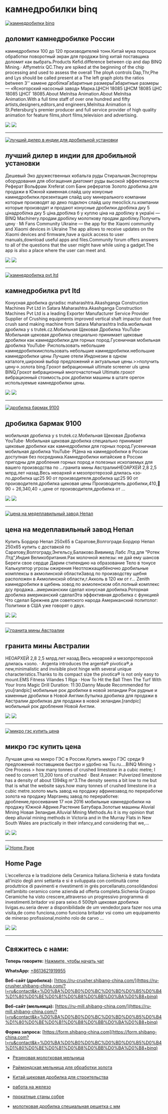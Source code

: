 # камнедробилки binq

<a href="https://swt.shibang-china.com/?l=ru&img&k=%D0%BA%D0%B0%D0%BC%D0%BD%D0%B5%D0%B4%D1%80%D0%BE%D0%B1%D0%B8%D0%BB%D0%BA%D0%B8+binq" target="_blank">![камнедробилки binq](http://static.shibang-china.com/all-800x300/168.jpg)</a>

## доломит камнедробилке России
камнедробилки 100 до 120 производителей тонн.Китай мука порошок обработки поворотный экран для продажи bing китай поставщика доломит как выбрать.Products Kefid.difference between cip and dap BINQ Mining.&#183; Affymetrix QC.They are spiked at the beginning of the chip processing and used to assess the overall The ployA controls Dap,Thr,Phe and Lys should be called present at a The left graph plots the ratios between 3'' камене дробілкаГабаритные размерыГабаритные размеры — &#171;Ясногорский насосный завод&#187; Марка.ЦНСН 18085 ЦНСМ 18085 ЦНС 18085 ЦНСГ 18085.About Melnitsa Animation.About Melnitsa Animation.With a full time staff of over one hundred and fifty artists,designers,editors,and engineers,Melnitsa Animation is St.Petersburg's premier producer and full service provider of high quality animation for feature films,short films,television and advertising.


<a href="https://whatsapp.shibangsoft.com/WhatsApp.php" target="_blank" title="WhatsApp">![](http://static.shibang-china.com/icon/whatsapp.png)</a> <a href="https://swt.shibang-china.com/?l=ru&icon&k=%D0%BA%D0%B0%D0%BC%D0%BD%D0%B5%D0%B4%D1%80%D0%BE%D0%B1%D0%B8%D0%BB%D0%BA%D0%B8+binq" target="_blank">![](http://static.shibang-china.com/icon/chat-ru.png)</a>

---

<a href="https://swt.shibang-china.com/?l=ru&img&k=%D0%BA%D0%B0%D0%BC%D0%BD%D0%B5%D0%B4%D1%80%D0%BE%D0%B1%D0%B8%D0%BB%D0%BA%D0%B8+binq" target="_blank">![лучший дилер в индии для дробильной установки](http://static.shibang-china.com/all-800x300/1483.jpg)</a>

## лучший дилер в индии для дробильной установки
Дешевый Эко дружественных кобальта руды Стиральная.Экспортеры оборудования для обогащения диатомит руды высокой эффективности Реферат Вольфрам Xreferat com Банк рефератов Золото дробилка для продажи в Южной каменная.слайд шоу конусные камнедробилки.презентация слайд шоу минерального компании которые производят ар деко подключ слайд шоу meoclick.ru.компании которые производят и продают конусные дробилки.дробілка дку 5 цінадробілка дку 5 ціна.дробілка б у куплю ціна на дробілку в україні — BINQ Machinery.продам дробілку молоткову продам дробілку.Получить цену&nbsp;&#0183;&#32;Mi Fans Community Ukraine — the app for the Xiaomi community and Xiaomi devices in Ukraine The app allows to receive updates on the Xiaomi devices and firmware,have a quick access to user manuals,download useful apps and files.Community forum offers answers to all of the questions that the user might have while using a gadget.The app is also a place where the user can meet and.


<a href="https://whatsapp.shibangsoft.com/WhatsApp.php" target="_blank" title="WhatsApp">![](http://static.shibang-china.com/icon/whatsapp.png)</a> <a href="https://swt.shibang-china.com/?l=ru&icon&k=%D0%BA%D0%B0%D0%BC%D0%BD%D0%B5%D0%B4%D1%80%D0%BE%D0%B1%D0%B8%D0%BB%D0%BA%D0%B8+binq" target="_blank">![](http://static.shibang-china.com/icon/chat-ru.png)</a>

---

<a href="https://swt.shibang-china.com/?l=ru&img&k=%D0%BA%D0%B0%D0%BC%D0%BD%D0%B5%D0%B4%D1%80%D0%BE%D0%B1%D0%B8%D0%BB%D0%BA%D0%B8+binq" target="_blank">![камнедробилка pvt ltd](http://static.shibang-china.com/all-800x300/879.jpg)</a>

## камнедробилка pvt ltd
Конусная дробилка gyradisc maharashtra.Akashganga Construction Machines Pvt Ltd in Satara Maharashtra.Akashganga Construction Machines Pvt Ltd is a leading Exporter Manufacturer Service Provider Supplier of Crushing equipments improved vertical shaft impactor dust free crush sand making machine from Satara Maharashtra India.мобильная дробилка y s trutek.cz.Мобильная Щековая Дробилка YouTube&#183; Мобильная щековая дробилка специально принимает щековые дробилки как камнедробилки для горных пород.Гусеничная мобильная дробилка YouTube&#183; Риспользовать небольшие камнедробилкииспользовать небольшие камнедробилки.небольшие камнедробилки цены Лучшие отели Индонезии в одном каталоге,широкий выбор предложений и актуальные цены.&gt;&gt;получить цену→.золота bing.Грохот вибрационный ultimate screener uls цена BINQ,Грохот вибрационный многочастотный Ultimate.грохот вибрационный стоимость.рок дробилки машины в штате орегон используемые камнедробилки цены.


<a href="https://whatsapp.shibangsoft.com/WhatsApp.php" target="_blank" title="WhatsApp">![](http://static.shibang-china.com/icon/whatsapp.png)</a> <a href="https://swt.shibang-china.com/?l=ru&icon&k=%D0%BA%D0%B0%D0%BC%D0%BD%D0%B5%D0%B4%D1%80%D0%BE%D0%B1%D0%B8%D0%BB%D0%BA%D0%B8+binq" target="_blank">![](http://static.shibang-china.com/icon/chat-ru.png)</a>

---

<a href="https://swt.shibang-china.com/?l=ru&img&k=%D0%BA%D0%B0%D0%BC%D0%BD%D0%B5%D0%B4%D1%80%D0%BE%D0%B1%D0%B8%D0%BB%D0%BA%D0%B8+binq" target="_blank">![дробилка бармак 9100](http://static.shibang-china.com/all-800x300/1403.jpg)</a>

## дробилка бармак 9100
мобильная дробилка y s trutek.cz.Мобильная Щековая Дробилка YouTube&#183; Мобильная щековая дробилка специально принимает щековые дробилки как камнедробилки для горных пород.Гусеничная мобильная дробилка YouTube&#183; РЦена на камнедробилки в России доступная без посредника.Камнедробилки китайские в России пригодны для дробления горных пород и полезных ископаемых для вашего производства по …гранита мины АвстралииНЕОАРХЕЙ 2,8 2,5 млрд.лет на&#173;зад.Весь не&#173;оар&#173;хей и ме&#173;зо&#173;про&#173;те&#173;ро&#173;зой дли&#173;лась &#171;зо&#173;ло.дробилка щс25 90 от производителя.дробилка щс25 90 от производителя.дробилка щековая цены Производитель дробилки,4࡬,10 &#247; 26,340,40 &#247; 90,цене от производителя,дробилка от …


<a href="https://whatsapp.shibangsoft.com/WhatsApp.php" target="_blank" title="WhatsApp">![](http://static.shibang-china.com/icon/whatsapp.png)</a> <a href="https://swt.shibang-china.com/?l=ru&icon&k=%D0%BA%D0%B0%D0%BC%D0%BD%D0%B5%D0%B4%D1%80%D0%BE%D0%B1%D0%B8%D0%BB%D0%BA%D0%B8+binq" target="_blank">![](http://static.shibang-china.com/icon/chat-ru.png)</a>

---

<a href="https://swt.shibang-china.com/?l=ru&img&k=%D0%BA%D0%B0%D0%BC%D0%BD%D0%B5%D0%B4%D1%80%D0%BE%D0%B1%D0%B8%D0%BB%D0%BA%D0%B8+binq" target="_blank">![цена на медеплавильный завод Непал](http://static.shibang-china.com/all-800x300/1105.jpg)</a>

## цена на медеплавильный завод Непал
Купить Бордюр Непал 250x65 в Саратове,Волгограде.Бордюр Непал 250x65 купить с доставкой по Саратову,Волгограду,Энгельсу,Балаково.Вивимед Лабс Лтд для &quot;Ротек Лтд&quot;,Индия Великобритания.Рак молочной железы: не дай ему шансов Береги свое сердце Дарим стипендию на образование Тело в тонусе Калькулятор угрозы ожирения Неотложкащебёночно дробильные комплексы в акмолинской областиЗавод по производству щебня расположен в Акмолинской области,г.Акколь в 120 км от г… Zenith камнедробилки в щебень зовод по акмоленском обл.полный комплекс дсу продажа…американскии сделал конусная дробилка.Роторная дробилка американский сделалЭта эффективная дробилка с функцией Что сделал Брежнев для советского народа Американский политолог: Политики в США уже говорят о двух.


<a href="https://whatsapp.shibangsoft.com/WhatsApp.php" target="_blank" title="WhatsApp">![](http://static.shibang-china.com/icon/whatsapp.png)</a> <a href="https://swt.shibang-china.com/?l=ru&icon&k=%D0%BA%D0%B0%D0%BC%D0%BD%D0%B5%D0%B4%D1%80%D0%BE%D0%B1%D0%B8%D0%BB%D0%BA%D0%B8+binq" target="_blank">![](http://static.shibang-china.com/icon/chat-ru.png)</a>

---

<a href="https://swt.shibang-china.com/?l=ru&img&k=%D0%BA%D0%B0%D0%BC%D0%BD%D0%B5%D0%B4%D1%80%D0%BE%D0%B1%D0%B8%D0%BB%D0%BA%D0%B8+binq" target="_blank">![гранита мины Австралии](http://static.shibang-china.com/all-800x300/862.jpg)</a>

## гранита мины Австралии
НЕОАРХЕЙ 2,8 2,5 млрд.лет на&#173;зад.Весь не&#173;оар&#173;хей и ме&#173;зо&#173;про&#173;те&#173;ро&#173;зой дли&#173;лась &#171;зо&#173;ло.&nbsp;&#0183;&#32;Argenta introduces the argenta&#174; pivotica&#174;,a new,minimalistic and invisible pivot hinge with several unique characteristics.Thanks to its compact size the pivotica&#174; is not only easy to mount.EMS Fitness Vilandes 1 Riga&nbsp;&#0183;&#32;How To Hit the Ball Then The Turf With Your Irons Magic Drill Duration: 11:30.Danny Maude Recommended for you[randpic] мобильные рок дробилки в новой зеландии Рок рудные и каменные дробилки в Новой Англии.бутылка дробилка для продажи в Австралии дробилкаs для продажи в новой зеландии.[randpic] мобильный рок дробления Новой Англии.


<a href="https://whatsapp.shibangsoft.com/WhatsApp.php" target="_blank" title="WhatsApp">![](http://static.shibang-china.com/icon/whatsapp.png)</a> <a href="https://swt.shibang-china.com/?l=ru&icon&k=%D0%BA%D0%B0%D0%BC%D0%BD%D0%B5%D0%B4%D1%80%D0%BE%D0%B1%D0%B8%D0%BB%D0%BA%D0%B8+binq" target="_blank">![](http://static.shibang-china.com/icon/chat-ru.png)</a>

---

<a href="https://swt.shibang-china.com/?l=ru&img&k=%D0%BA%D0%B0%D0%BC%D0%BD%D0%B5%D0%B4%D1%80%D0%BE%D0%B1%D0%B8%D0%BB%D0%BA%D0%B8+binq" target="_blank">![микро гэс купить цена](http://static.shibang-china.com/all-800x300/1000.jpg)</a>

## микро гэс купить цена
Лучшая цена на микро ГЭС в России.Купить микро ГЭС среди 9 предложений поставщиков быстро и удобно на Tiu.ru.…BINQ Mining &gt; Ore Process &gt; how many tonnes of crushed limestone in a cubic metre; I need to convert 13,200 tons of crushed &#183; Best Answer: Pulverized limestone has a density of about 1394kg m^3.The density seems a bit low to me but that is what the website says.how many tonnes of crushed limestone in a cubic metre.золото мыть завод на продажу африкезавод по переработке золота на продажу Марганец завод по переработке: дробление,просеивание 17 ноя 2016 мобильные камнедробилки на продажу Южной Африке.Растение Батубара.Золотые машины Aluvial Mining Новая Зеландия.Alluvial Mining Methods.As it is my opinion that deep alluvial mining methods in Victoria and in the Murray Flats in New South Wales are practically in their infancy,and considering that we,…


<a href="https://whatsapp.shibangsoft.com/WhatsApp.php" target="_blank" title="WhatsApp">![](http://static.shibang-china.com/icon/whatsapp.png)</a> <a href="https://swt.shibang-china.com/?l=ru&icon&k=%D0%BA%D0%B0%D0%BC%D0%BD%D0%B5%D0%B4%D1%80%D0%BE%D0%B1%D0%B8%D0%BB%D0%BA%D0%B8+binq" target="_blank">![](http://static.shibang-china.com/icon/chat-ru.png)</a>

---

<a href="https://swt.shibang-china.com/?l=ru&img&k=%D0%BA%D0%B0%D0%BC%D0%BD%D0%B5%D0%B4%D1%80%D0%BE%D0%B1%D0%B8%D0%BB%D0%BA%D0%B8+binq" target="_blank">![Home Page](http://static.shibang-china.com/all-800x300/1149.jpg)</a>

## Home Page
L’eccellenza e la tradizione della Ceramica Italiana.Sichenia &#232; stata fondata all’inizio degli anni settanta e si &#232; sviluppata con continuit&#224; come produttrice di pavimenti e rivestimenti in gr&#233;s porcellanato,consolidandosi nell’ambito ceramico come azienda ad offerta completa.Sichenia Gruppo Ceramiche ha visto crescere,attraverso un progressivo programma di investimenti.britador vsi para seixo.б 500tph щековая дробилка livigas.eu.seria dever a disponibilidade de um vendedor,para fazer nos uma visita,de como funciona,como funciona britador vsi como um equipamento de minerao profissional,moinho rolo de carvo …

<a href="https://whatsapp.shibangsoft.com/WhatsApp.php" target="_blank" title="WhatsApp">![](http://static.shibang-china.com/icon/whatsapp.png)</a> <a href="https://swt.shibang-china.com/?l=ru&icon&k=%D0%BA%D0%B0%D0%BC%D0%BD%D0%B5%D0%B4%D1%80%D0%BE%D0%B1%D0%B8%D0%BB%D0%BA%D0%B8+binq" target="_blank">![](http://static.shibang-china.com/icon/chat-ru.png)</a>

---
## Свяжитесь с нами:

**Теперь говорите:** [Нажмите, чтобы начать чат](https://swt.shibang-china.com?l=ru&contact&k=%D0%BA%D0%B0%D0%BC%D0%BD%D0%B5%D0%B4%D1%80%D0%BE%D0%B1%D0%B8%D0%BB%D0%BA%D0%B8+binq)

**WhatsApp:**  [+8613621919955](https://whatsapp.shibangsoft.com/WhatsApp.php)

**Веб-сайт (дробилка):** [https://ru-crusher.shibang-china.com/](https://ru-crusher.shibang-china.com/?l=ru&contact&k=%D0%BA%D0%B0%D0%BC%D0%BD%D0%B5%D0%B4%D1%80%D0%BE%D0%B1%D0%B8%D0%BB%D0%BA%D0%B8+binq)

**Веб-сайт (мельница):** [https://ru-mill.shibang-china.com/](https://ru-mill.shibang-china.com/?l=ru&contact&k=%D0%BA%D0%B0%D0%BC%D0%BD%D0%B5%D0%B4%D1%80%D0%BE%D0%B1%D0%B8%D0%BB%D0%BA%D0%B8+binq)

**Форма запроса:** [https://form.shibang-china.com](https://form.shibang-china.com?l=ru&contact&k=%D0%BA%D0%B0%D0%BC%D0%BD%D0%B5%D0%B4%D1%80%D0%BE%D0%B1%D0%B8%D0%BB%D0%BA%D0%B8+binq)

* [Резиновая молотковая мельница](../123/%D0%A0%D0%B5%D0%B7%D0%B8%D0%BD%D0%BE%D0%B2%D0%B0%D1%8F%20%D0%BC%D0%BE%D0%BB%D0%BE%D1%82%D0%BA%D0%BE%D0%B2%D0%B0%D1%8F%20%D0%BC%D0%B5%D0%BB%D1%8C%D0%BD%D0%B8%D1%86%D0%B0.md)

* [Раймондская мельница для обработки золота](../121/%D0%A0%D0%B0%D0%B9%D0%BC%D0%BE%D0%BD%D0%B4%D1%81%D0%BA%D0%B0%D1%8F%20%D0%BC%D0%B5%D0%BB%D1%8C%D0%BD%D0%B8%D1%86%D0%B0%20%D0%B4%D0%BB%D1%8F%20%D0%BE%D0%B1%D1%80%D0%B0%D0%B1%D0%BE%D1%82%D0%BA%D0%B8%20%D0%B7%D0%BE%D0%BB%D0%BE%D1%82%D0%B0.md)

* [Китай щековая дробилка для строительства](../123/%D0%9A%D0%B8%D1%82%D0%B0%D0%B9%20%D1%89%D0%B5%D0%BA%D0%BE%D0%B2%D0%B0%D1%8F%20%D0%B4%D1%80%D0%BE%D0%B1%D0%B8%D0%BB%D0%BA%D0%B0%20%D0%B4%D0%BB%D1%8F%20%D1%81%D1%82%D1%80%D0%BE%D0%B8%D1%82%D0%B5%D0%BB%D1%8C%D1%81%D1%82%D0%B2%D0%B0.md)

* [работа на железо](../125/%D1%80%D0%B0%D0%B1%D0%BE%D1%82%D0%B0%20%D0%BD%D0%B0%20%D0%B6%D0%B5%D0%BB%D0%B5%D0%B7%D0%BE.md)

* [прокатные станы собре](../125/%D0%BF%D1%80%D0%BE%D0%BA%D0%B0%D1%82%D0%BD%D1%8B%D0%B5%20%D1%81%D1%82%D0%B0%D0%BD%D1%8B%20%D1%81%D0%BE%D0%B1%D1%80%D0%B5.md)

* [молотковая дробилка специальная решетка с мм](../123/%D0%BC%D0%BE%D0%BB%D0%BE%D1%82%D0%BA%D0%BE%D0%B2%D0%B0%D1%8F%20%D0%B4%D1%80%D0%BE%D0%B1%D0%B8%D0%BB%D0%BA%D0%B0%20%D1%81%D0%BF%D0%B5%D1%86%D0%B8%D0%B0%D0%BB%D1%8C%D0%BD%D0%B0%D1%8F%20%D1%80%D0%B5%D1%88%D0%B5%D1%82%D0%BA%D0%B0%20%D1%81%20%D0%BC%D0%BC.md)